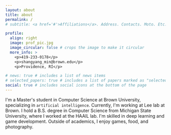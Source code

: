 ```yaml
---
layout: about
title: about
permalink: /
# subtitle: <a href='#'>Affiliations</a>. Address. Contacts. Moto. Etc.

profile:
  align: right
  image: prof_pic.jpg
  image_circular: false # crops the image to make it circular
  more_info: >
    <p>419-233-0178</p>
    <p>shangyang_min@brown.edu</p>
    <p>Providence, RI</p>

# news: true # includes a list of news items
# selected_papers: true # includes a list of papers marked as "selected={true}"
social: true # includes social icons at the bottom of the page
---
```

I'm a Master's student in Computer Science at Brown University, specializing in `artificial intelligence`. Currently, I'm working at Lee lab at Brown.
I hold a B.S. degree in Computer Science from Michigan State University, where I worked at the HAAIL lab. I'm skilled in deep learning and game development.
Outside of academics, I enjoy games, food, and photography.
